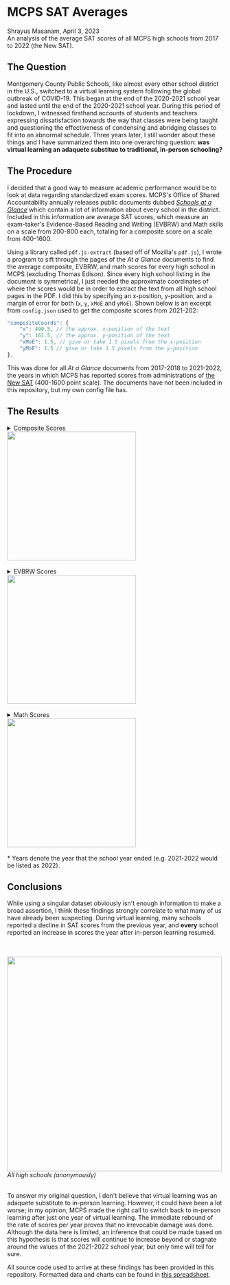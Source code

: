 # MCPS SAT Averages
Shrayus Masanam, April 3, 2023<br>
An analysis of the average SAT scores of all MCPS high schools from 2017 to 2022 (the New SAT).
## The Question
Montgomery County Public Schools, like almost every other school district in the U.S., switched to a virtual learning system following the global outbreak of COVID-19. This began at the end of the 2020-2021 school year and lasted until the end of the 2020-2021 school year. During this period of lockdown, I witnessed firsthand accounts of students and teachers expressing dissatisfaction towards the way that classes were being taught and questioning the effectiveness of condensing and abridging classes to fit into an abnormal schedule. Three years later, I still wonder about these things and I have summarized them into one overarching question: **was virtual learning an adaquete substitue to traditional, in-person schooling?**

## The Procedure
I decided that a good way to measure academic performance would be to look at data regarding standardized exam scores. MCPS's Office of Shared Accountability annually releases public documents dubbed [*Schools at a Glance*](https://ww2.montgomeryschoolsmd.org/departments/sharedaccountability/glance/) which contain a lot of information about every school in the district. Included in this information are average SAT scores, which measure an exam-taker's Evidence-Based Reading and Writing (EVBRW) and Math skills on a scale from 200-800 each, totaling for a composite score on a scale from 400-1600.

Using a library called `pdf.js-extract` (based off of Mozilla's `pdf.js`), I wrote a program to sift through the pages of the *At a Glance* documents to find the average composite, EVBRW, and math scores for every high school in MCPS (excluding Thomas Edison). Since every high school listing in the document is symmetrical, I just needed the approximate coordinates of where the scores would be in order to extract the text from all high school pages in the PDF. I did this by specifying an x-position, y-position, and a margin of error for both (`x`, `y`, `xMoE` and `yMoE`). Shown below is an excerpt from `config.json` used to get the composite scores from 2021-202:
```js
"compositeCoords": {
    "x": 490.5, // the approx. x-position of the text
    "y": 161.5, // the approx. y-position of the text
    "xMoE": 1.5, // give or take 1.5 pixels from the x-position
    "yMoE": 1.5 // give or take 1.5 pixels from the y-position
},
```
This was done for all *At a Glance* documents from 2017-2018 to 2021-2022, the years in which MCPS has reported scores from administrations of [the New SAT](https://newsroom.collegeboard.org/one-year-first-administration-march-2016-students-say-new-sat-makes-it-easier-show-their-best-work) (400-1600 point scale). The documents have not been included in this repository, but my own config file has.

## The Results

<details>
<summary>Composite Scores</summary>

| School               | 2018 | 2019 | 2020 | 2021 | 2022 |
|----------------------|------|------|------|------|------|
| Bethesda-Chevy Chase | 1249 | 1249 | 1200 | 1203 | 1281 |
| Montgomery Blair     | 1142 | 1216 | 1202 | 1221 | 1314 |
| James Hubert Blake   | 1036 | 1086 | 1052 | 1024 | 1111 |
| Winston Churchill    | 1252 | 1341 | 1291 | 1298 | 1329 |
| Clarksburg           | 1089 | 1112 | 1077 | 1045 | 1162 |
| Damascus             | 1138 | 1148 | 1132 | 1101 | 1153 |
| Albert Einstein      | 1039 | 1076 | 1020 | 1003 | 1128 |
| Gaithersburg         | 1043 | 1063 |  980 |  931 | 1074 |
| Walter Johnson       | 1213 | 1239 | 1234 | 1224 | 1246 |
| John F. Kennedy      |  961 |  985 |  897 |  894 | 1014 |
| Col. Zadok Magruder  | 1093 | 1127 | 1067 | 1049 | 1144 |
| Richard Montgomery   | 1201 | 1237 | 1255 | 1228 | 1297 |
| Northwest            | 1145 | 1138 | 1091 | 1092 | 1213 |
| Northwood            | 1014 | 1024 |  973 |  958 | 1087 |
| Paint Branch         | 1064 | 1062 | 1024 | 1012 | 1079 |
| Poolesville          | 1296 | 1354 | 1330 | 1309 | 1391 |
| Quince Orchard       | 1134 | 1166 | 1120 | 1123 | 1178 |
| Rockville            | 1107 | 1110 | 1106 | 1033 | 1144 |
| Seneca Valley        | 1048 | 1053 |  981 |  950 | 1051 |
| Sherwood             | 1150 | 1183 | 1128 | 1104 | 1171 |
| Springbrook          | 1043 | 1070 | 1027 |  966 | 1123 |
| Watkins Mill         | 1119 | 1050 |  917 |  902 | 1052 |
| Wheaton              | 1002 | 1125 | 1084 | 1029 | 1151 |
| Walt Whitman         | 1289 | 1330 | 1339 | 1297 | 1350 |
| Thomas S. Wootton    | 1230 | 1322 | 1315 | 1281 | 1325 |

</details>
<a href="https://user-images.githubusercontent.com/45981228/229511205-85bbef89-d8c8-4a27-a1fc-5aedc83209ab.svg"><img width="300" src="https://user-images.githubusercontent.com/45981228/229511205-85bbef89-d8c8-4a27-a1fc-5aedc83209ab.svg"></a>
<br><br>
<details>
<summary>EVBRW Scores</summary>

| School               | 2018 | 2019 | 2020 | 2021 | 2022 |
|----------------------|------|------|------|------|------|
| Bethesda-Chevy Chase |  634 |  628 |  606 |  608 |  642 |
| Montgomery Blair     |  573 |  611 |  605 |  614 |  659 |
| James Hubert Blake   |  535 |  556 |  541 |  530 |  570 |
| Winston Churchill    |  624 |  660 |  638 |  641 |  653 |
| Clarksburg           |  548 |  560 |  546 |  530 |  583 |
| Damascus             |  574 |  576 |  567 |  557 |  578 |
| Albert Einstein      |  533 |  550 |  527 |  519 |  587 |
| Gaithersburg         |  532 |  539 |  502 |  479 |  547 |
| Walter Johnson       |  608 |  620 |  621 |  612 |  625 |
| John F. Kennedy      |  488 |  501 |  456 |  455 |  513 |
| Col. Zadok Magruder  |  550 |  564 |  536 |  532 |  575 |
| Richard Montgomery   |  602 |  615 |  625 |  617 |  645 |
| Northwest            |  571 |  568 |  548 |  548 |  603 |
| Northwood            |  520 |  525 |  500 |  499 |  563 |
| Paint Branch         |  537 |  535 |  517 |  514 |  542 |
| Poolesville          |  647 |  669 |  659 |  655 |  692 |
| Quince Orchard       |  567 |  586 |  561 |  563 |  591 |
| Rockville            |  557 |  562 |  561 |  527 |  581 |
| Seneca Valley        |  529 |  537 |  498 |  485 |  526 |
| Sherwood             |  583 |  595 |  569 |  560 |  591 |
| Springbrook          |  527 |  541 |  518 |  492 |  560 |
| Watkins Mill         |  562 |  534 |  467 |  465 |  540 |
| Wheaton              |  500 |  557 |  543 |  518 |  579 |
| Walt Whitman         |  639 |  659 |  661 |  644 |  669 |
| Thomas S. Wootton    |  610 |  647 |  644 |  631 |  649 |

</details>
<a href="https://user-images.githubusercontent.com/45981228/229510523-fc295968-a265-4673-b0c7-66ef78837d7d.svg"><img width="300" src="https://user-images.githubusercontent.com/45981228/229510523-fc295968-a265-4673-b0c7-66ef78837d7d.svg"></a>
<br><br>
<details>
<summary>Math Scores</summary>

| School               | 2018 | 2019 | 2020 | 2021 | 2022 |
|----------------------|------|------|------|------|------|
| Bethesda-Chevy Chase |  616 |  622 |  594 |  595 |  639 |
| Montgomery Blair     |  569 |  605 |  596 |  607 |  655 |
| James Hubert Blake   |  501 |  530 |  511 |  494 |  540 |
| Winston Churchill    |  628 |  681 |  653 |  656 |  676 |
| Clarksburg           |  541 |  552 |  531 |  515 |  580 |
| Damascus             |  564 |  573 |  565 |  544 |  575 |
| Albert Einstein      |  506 |  526 |  494 |  483 |  541 |
| Gaithersburg         |  512 |  524 |  478 |  452 |  526 |
| Walter Johnson       |  605 |  619 |  613 |  611 |  622 |
| John F. Kennedy      |  473 |  485 |  441 |  439 |  501 |
| Col. Zadok Magruder  |  543 |  563 |  530 |  518 |  569 |
| Richard Montgomery   |  599 |  622 |  630 |  611 |  652 |
| Northwest            |  573 |  570 |  544 |  544 |  610 |
| Northwood            |  494 |  499 |  473 |  459 |  524 |
| Paint Branch         |  527 |  526 |  507 |  498 |  538 |
| Poolesville          |  649 |  685 |  671 |  654 |  700 |
| Quince Orchard       |  567 |  580 |  559 |  559 |  587 |
| Rockville            |  550 |  548 |  545 |  505 |  564 |
| Seneca Valley        |  519 |  516 |  484 |  465 |  525 |
| Sherwood             |  568 |  588 |  559 |  544 |  580 |
| Springbrook          |  516 |  530 |  509 |  474 |  563 |
| Watkins Mill         |  557 |  515 |  450 |  437 |  512 |
| Wheaton              |  502 |  568 |  541 |  511 |  573 |
| Walt Whitman         |  650 |  671 |  678 |  654 |  682 |
| Thomas S. Wootton    |  619 |  674 |  671 |  650 |  676 |

</details>
<a href="https://user-images.githubusercontent.com/45981228/229511325-0b22b6c0-0e09-4278-89ca-ce9585d37de6.svg"><img width="300" src="https://user-images.githubusercontent.com/45981228/229511325-0b22b6c0-0e09-4278-89ca-ce9585d37de6.svg"></a>
<br><br>
* Years denote the year that the school year ended (e.g. 2021-2022 would be listed as 2022).

## Conclusions
While using a singular dataset obviously isn't enough information to make a broad assertion, I think these findings strongly correlate to what many of us have already been suspecting. During virtual learning, many schools reported a decline in SAT scores from the previous year, and **every** school reported an increase in scores the year after in-person learning resumed.

<br><br><a href="https://user-images.githubusercontent.com/45981228/229513229-1b9810b1-89fe-47ed-9839-8ae79af4074a.svg"><img align="center" width="500" src="https://user-images.githubusercontent.com/45981228/229513229-1b9810b1-89fe-47ed-9839-8ae79af4074a.svg"></a><br><em align="center">All high schools (anonymously)</em><br><br>

 To answer my original question, I don't believe that virtual learning was an adaquete substitute to in-person learning. However, it could have been a lot worse; in my opinion, MCPS made the right call to switch back to in-person learning after just one year of virtual learning. The immediate rebound of the rate of scores per year proves that no irrevocable damage was done. Although the data here is limited, an inference that could be made based on this hypothesis is that scores will continue to increase beyond or stagnate around the values of the 2021-2022 school year, but only time will tell for sure.

 All source code used to arrive at these findings has been provided in this repository. Formatted data and charts can be found in <a href="https://docs.google.com/spreadsheets/d/e/2PACX-1vTpLixVcCFD8GmWAjFY5C5BZFseND5ywUNTh0fHVOXy6YvlZ1x9FuOqW5aZHH5ZT3HvVxnbtg_Q-rKd/pubhtml">this spreadsheet</a>.
